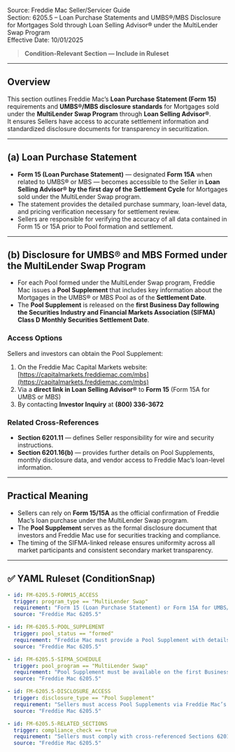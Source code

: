 Source: Freddie Mac Seller/Servicer Guide  
Section: 6205.5 – Loan Purchase Statements and UMBS®/MBS Disclosure for Mortgages Sold through Loan Selling Advisor® under the MultiLender Swap Program  
Effective Date: 10/01/2025  

> **Condition-Relevant Section — Include in Ruleset**

---

## Overview
This section outlines Freddie Mac’s **Loan Purchase Statement (Form 15)** requirements and **UMBS®/MBS disclosure standards** for Mortgages sold under the **MultiLender Swap Program** through **Loan Selling Advisor®**.  
It ensures Sellers have access to accurate settlement information and standardized disclosure documents for transparency in securitization.

---

## (a) Loan Purchase Statement
- **Form 15 (Loan Purchase Statement)** — designated **Form 15A** when related to UMBS® or MBS — becomes accessible to the Seller in **Loan Selling Advisor®** **by the first day of the Settlement Cycle** for Mortgages sold under the MultiLender Swap program.  
- The statement provides the detailed purchase summary, loan-level data, and pricing verification necessary for settlement review.  
- Sellers are responsible for verifying the accuracy of all data contained in Form 15 or 15A prior to Pool formation and settlement.

---

## (b) Disclosure for UMBS® and MBS Formed under the MultiLender Swap Program
- For each Pool formed under the MultiLender Swap program, Freddie Mac issues a **Pool Supplement** that includes key information about the Mortgages in the UMBS® or MBS Pool as of the **Settlement Date**.  
- The **Pool Supplement** is released on the **first Business Day following the Securities Industry and Financial Markets Association (SIFMA) Class D Monthly Securities Settlement Date**.

### Access Options
Sellers and investors can obtain the Pool Supplement:
1. On the Freddie Mac Capital Markets website: [https://capitalmarkets.freddiemac.com/mbs](https://capitalmarkets.freddiemac.com/mbs)  
2. Via a **direct link in Loan Selling Advisor®** to **Form 15** (Form 15A for UMBS or MBS)  
3. By contacting **Investor Inquiry** at **(800) 336-3672**

### Related Cross-References
- **Section 6201.11** — defines Seller responsibility for wire and security instructions.  
- **Section 6201.16(b)** — provides further details on Pool Supplements, monthly disclosure data, and vendor access to Freddie Mac’s loan-level information.

---

## Practical Meaning
- Sellers can rely on **Form 15/15A** as the official confirmation of Freddie Mac’s loan purchase under the MultiLender Swap program.  
- The **Pool Supplement** serves as the formal disclosure document that investors and Freddie Mac use for securities tracking and compliance.  
- The timing of the SIFMA-linked release ensures uniformity across all market participants and consistent secondary market transparency.

---

## ✅ YAML Ruleset (ConditionSnap)
```yaml
- id: FM-6205.5-FORM15_ACCESS
  trigger: program_type == "MultiLender Swap"
  requirement: "Form 15 (Loan Purchase Statement) or Form 15A for UMBS/MBS must be accessible in Loan Selling Advisor® by the first day of the Settlement Cycle."
  source: "Freddie Mac 6205.5"

- id: FM-6205.5-POOL_SUPPLEMENT
  trigger: pool_status == "formed"
  requirement: "Freddie Mac must provide a Pool Supplement with details about Mortgages in the UMBS/MBS Pool as of the Settlement Date."
  source: "Freddie Mac 6205.5"

- id: FM-6205.5-SIFMA_SCHEDULE
  trigger: pool_program == "MultiLender Swap"
  requirement: "Pool Supplement must be available on the first Business Day following the SIFMA Class D Monthly Securities Settlement Date."
  source: "Freddie Mac 6205.5"

- id: FM-6205.5-DISCLOSURE_ACCESS
  trigger: disclosure_type == "Pool Supplement"
  requirement: "Sellers must access Pool Supplements via Freddie Mac’s capital markets site, Loan Selling Advisor®, or by contacting Investor Inquiry at (800) 336-3672."
  source: "Freddie Mac 6205.5"

- id: FM-6205.5-RELATED_SECTIONS
  trigger: compliance_check == true
  requirement: "Sellers must comply with cross-referenced Sections 6201.11 and 6201.16(b) regarding Pool Supplement accuracy and investor disclosure."
  source: "Freddie Mac 6205.5"
